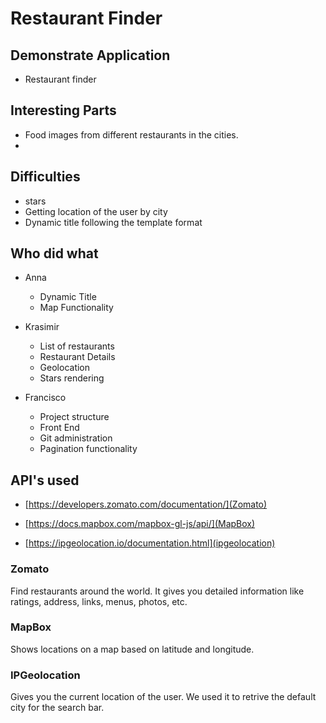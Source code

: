# Restaurant Finder

## Demonstrate Application
+ Restaurant finder

## Interesting Parts 
+ Food images from different restaurants in the cities.
+ 


## Difficulties
+ stars
+ Getting location of the user by city
+ Dynamic title following the template format



## Who did what
+ Anna
  - Dynamic Title
  - Map Functionality

+ Krasimir
  - List of restaurants
  - Restaurant Details
  - Geolocation
  - Stars rendering

+ Francisco
  - Project structure
  - Front End
  - Git administration
  - Pagination functionality

## API's used

+ [https://developers.zomato.com/documentation/](Zomato)

+ [https://docs.mapbox.com/mapbox-gl-js/api/](MapBox)

+ [https://ipgeolocation.io/documentation.html](ipgeolocation)

### Zomato

Find restaurants around the world. It gives you detailed information like ratings, address, links, menus, photos, etc.

### MapBox

Shows locations on a map based on latitude and longitude.

### IPGeolocation

Gives you the current location of the user. We used it to retrive the default city for the search bar.




